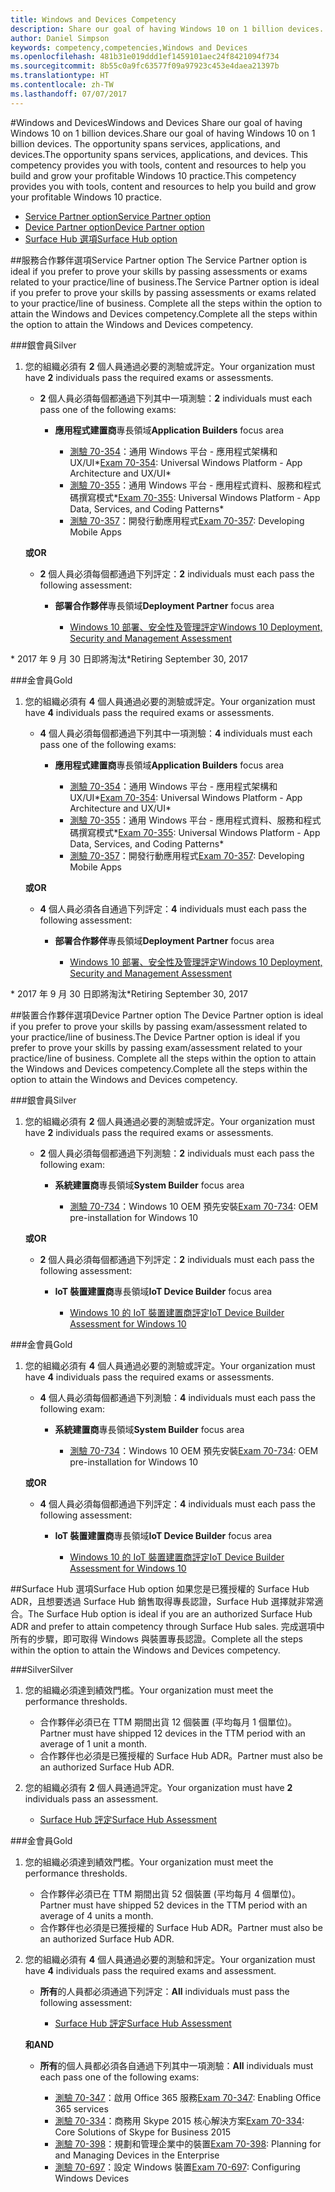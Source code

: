 ```yaml
---
title: Windows and Devices Competency
description: Share our goal of having Windows 10 on 1 billion devices. The opportunity spans services, applications, and devices. This competency provides you with tools, content and resources to help you build and grow your profitable Windows 10 practice.
author: Daniel Simpson
keywords: competency,competencies,Windows and Devices
ms.openlocfilehash: 481b31e019ddd1ef1459101aec24f8421094f734
ms.sourcegitcommit: 8b55c0a9fc63577f09a97923c453e4daea21397b
ms.translationtype: HT
ms.contentlocale: zh-TW
ms.lasthandoff: 07/07/2017
---
```

#<a name="windows-and-devices"></a><span data-ttu-id="af847-106">Windows and Devices</span><span class="sxs-lookup"><span data-stu-id="af847-106">Windows and Devices</span></span> 
<span data-ttu-id="af847-107">Share our goal of having Windows 10 on 1 billion devices.</span><span class="sxs-lookup"><span data-stu-id="af847-107">Share our goal of having Windows 10 on 1 billion devices.</span></span> <span data-ttu-id="af847-108">The opportunity spans services, applications, and devices.</span><span class="sxs-lookup"><span data-stu-id="af847-108">The opportunity spans services, applications, and devices.</span></span> <span data-ttu-id="af847-109">This competency provides you with tools, content and resources to help you build and grow your profitable Windows 10 practice.</span><span class="sxs-lookup"><span data-stu-id="af847-109">This competency provides you with tools, content and resources to help you build and grow your profitable Windows 10 practice.</span></span>

- [<span data-ttu-id="af847-110">Service Partner option</span><span class="sxs-lookup"><span data-stu-id="af847-110">Service Partner option</span></span>](#service-partner-option)
- [<span data-ttu-id="af847-111">Device Partner option</span><span class="sxs-lookup"><span data-stu-id="af847-111">Device Partner option</span></span>](#device-partner-option)
- [<span data-ttu-id="af847-112">Surface Hub 選項</span><span class="sxs-lookup"><span data-stu-id="af847-112">Surface Hub option</span></span>](#surface-hub-option)

##<a name="service-partner-option"></a><span data-ttu-id="af847-113">服務合作夥伴選項</span><span class="sxs-lookup"><span data-stu-id="af847-113">Service Partner option</span></span>
<span data-ttu-id="af847-114">The Service Partner option is ideal if you prefer to prove your skills by passing assessments or exams related to your practice/line of business.</span><span class="sxs-lookup"><span data-stu-id="af847-114">The Service Partner option is ideal if you prefer to prove your skills by passing assessments or exams related to your practice/line of business.</span></span> <span data-ttu-id="af847-115">Complete all the steps within the option to attain the Windows and Devices competency.</span><span class="sxs-lookup"><span data-stu-id="af847-115">Complete all the steps within the option to attain the Windows and Devices competency.</span></span>

###<a name="silver"></a><span data-ttu-id="af847-116">銀會員</span><span class="sxs-lookup"><span data-stu-id="af847-116">Silver</span></span>
1. <span data-ttu-id="af847-117">您的組織必須有 **2** 個人員通過必要的測驗或評定。</span><span class="sxs-lookup"><span data-stu-id="af847-117">Your organization must have **2** individuals pass the required exams or assessments.</span></span>

    - <span data-ttu-id="af847-118">**2** 個人員必須每個都通過下列其中一項測驗：</span><span class="sxs-lookup"><span data-stu-id="af847-118">**2** individuals must each pass one of the following exams:</span></span>

        - <span data-ttu-id="af847-119">**應用程式建置商**專長領域</span><span class="sxs-lookup"><span data-stu-id="af847-119">**Application Builders** focus area</span></span>

            - <span data-ttu-id="af847-120">[測驗 70-354](https://www.microsoft.com/en-us/learning/exam-70-354.aspx)：通用 Windows 平台 - 應用程式架構和 UX/UI*</span><span class="sxs-lookup"><span data-stu-id="af847-120">[Exam 70-354](https://www.microsoft.com/en-us/learning/exam-70-354.aspx): Universal Windows Platform - App Architecture and UX/UI*</span></span>
            - <span data-ttu-id="af847-121">[測驗 70-355](https://www.microsoft.com/en-us/learning/exam-70-355.aspx)：通用 Windows 平台 - 應用程式資料、服務和程式碼撰寫模式*</span><span class="sxs-lookup"><span data-stu-id="af847-121">[Exam 70-355](https://www.microsoft.com/en-us/learning/exam-70-355.aspx): Universal Windows Platform - App Data, Services, and Coding Patterns*</span></span>
            - <span data-ttu-id="af847-122">[測驗 70-357](https://www.microsoft.com/en-us/learning/exam-70-357.aspx)：開發行動應用程式</span><span class="sxs-lookup"><span data-stu-id="af847-122">[Exam 70-357](https://www.microsoft.com/en-us/learning/exam-70-357.aspx): Developing Mobile Apps</span></span>

    **<span data-ttu-id="af847-123">或</span><span class="sxs-lookup"><span data-stu-id="af847-123">OR</span></span>**

    - <span data-ttu-id="af847-124">**2** 個人員必須每個都通過下列評定：</span><span class="sxs-lookup"><span data-stu-id="af847-124">**2** individuals must each pass the following assessment:</span></span>

        - <span data-ttu-id="af847-125">**部署合作夥伴**專長領域</span><span class="sxs-lookup"><span data-stu-id="af847-125">**Deployment Partner** focus area</span></span>

            - [<span data-ttu-id="af847-126">Windows 10 部署、安全性及管理評定</span><span class="sxs-lookup"><span data-stu-id="af847-126">Windows 10 Deployment, Security and Management Assessment</span></span>](https://partneruniversity.microsoft.com/?whr=uri:MicrosoftAccount&courseId=16022&scoId=eGcisv8BC_3806265419)

<span data-ttu-id="af847-127">* 2017 年 9 月 30 日即將淘汰</span><span class="sxs-lookup"><span data-stu-id="af847-127">*Retiring September 30, 2017</span></span>

###<a name="gold"></a><span data-ttu-id="af847-128">金會員</span><span class="sxs-lookup"><span data-stu-id="af847-128">Gold</span></span>
1. <span data-ttu-id="af847-129">您的組織必須有 **4** 個人員通過必要的測驗或評定。</span><span class="sxs-lookup"><span data-stu-id="af847-129">Your organization must have **4** individuals pass the required exams or assessments.</span></span>
    - <span data-ttu-id="af847-130">**4** 個人員必須每個都通過下列其中一項測驗：</span><span class="sxs-lookup"><span data-stu-id="af847-130">**4** individuals must each pass one of the following exams:</span></span>
        - <span data-ttu-id="af847-131">**應用程式建置商**專長領域</span><span class="sxs-lookup"><span data-stu-id="af847-131">**Application Builders** focus area</span></span>

            - <span data-ttu-id="af847-132">[測驗 70-354](https://www.microsoft.com/en-us/learning/exam-70-354.aspx)：通用 Windows 平台 - 應用程式架構和 UX/UI*</span><span class="sxs-lookup"><span data-stu-id="af847-132">[Exam 70-354](https://www.microsoft.com/en-us/learning/exam-70-354.aspx): Universal Windows Platform - App Architecture and UX/UI*</span></span>
            - <span data-ttu-id="af847-133">[測驗 70-355](https://www.microsoft.com/en-us/learning/exam-70-355.aspx)：通用 Windows 平台 - 應用程式資料、服務和程式碼撰寫模式*</span><span class="sxs-lookup"><span data-stu-id="af847-133">[Exam 70-355](https://www.microsoft.com/en-us/learning/exam-70-355.aspx): Universal Windows Platform - App Data, Services, and Coding Patterns*</span></span>
            - <span data-ttu-id="af847-134">[測驗 70-357](https://www.microsoft.com/en-us/learning/exam-70-357.aspx)：開發行動應用程式</span><span class="sxs-lookup"><span data-stu-id="af847-134">[Exam 70-357](https://www.microsoft.com/en-us/learning/exam-70-357.aspx): Developing Mobile Apps</span></span>

    **<span data-ttu-id="af847-135">或</span><span class="sxs-lookup"><span data-stu-id="af847-135">OR</span></span>**

    - <span data-ttu-id="af847-136">**4** 個人員必須各自通過下列評定：</span><span class="sxs-lookup"><span data-stu-id="af847-136">**4** individuals must each pass the following assessment:</span></span>

        - <span data-ttu-id="af847-137">**部署合作夥伴**專長領域</span><span class="sxs-lookup"><span data-stu-id="af847-137">**Deployment Partner** focus area</span></span>

            - [<span data-ttu-id="af847-138">Windows 10 部署、安全性及管理評定</span><span class="sxs-lookup"><span data-stu-id="af847-138">Windows 10 Deployment, Security and Management Assessment</span></span>](https://partneruniversity.microsoft.com/?whr=uri:MicrosoftAccount&courseId=16022&scoId=eGcisv8BC_3806265419)

<span data-ttu-id="af847-139">* 2017 年 9 月 30 日即將淘汰</span><span class="sxs-lookup"><span data-stu-id="af847-139">*Retiring September 30, 2017</span></span>

##<a name="device-partner-option"></a><span data-ttu-id="af847-140">裝置合作夥伴選項</span><span class="sxs-lookup"><span data-stu-id="af847-140">Device Partner option</span></span>
<span data-ttu-id="af847-141">The Device Partner option is ideal if you prefer to prove your skills by passing exam/assessment related to your practice/line of business.</span><span class="sxs-lookup"><span data-stu-id="af847-141">The Device Partner option is ideal if you prefer to prove your skills by passing exam/assessment related to your practice/line of business.</span></span> <span data-ttu-id="af847-142">Complete all the steps within the option to attain the Windows and Devices competency.</span><span class="sxs-lookup"><span data-stu-id="af847-142">Complete all the steps within the option to attain the Windows and Devices competency.</span></span>

###<a name="silver"></a><span data-ttu-id="af847-143">銀會員</span><span class="sxs-lookup"><span data-stu-id="af847-143">Silver</span></span>
1. <span data-ttu-id="af847-144">您的組織必須有 **2** 個人員通過必要的測驗或評定。</span><span class="sxs-lookup"><span data-stu-id="af847-144">Your organization must have **2** individuals pass the required exams or assessments.</span></span>

    - <span data-ttu-id="af847-145">**2** 個人員必須每個都通過下列測驗：</span><span class="sxs-lookup"><span data-stu-id="af847-145">**2** individuals must each pass the following exam:</span></span>

        - <span data-ttu-id="af847-146">**系統建置商**專長領域</span><span class="sxs-lookup"><span data-stu-id="af847-146">**System Builder** focus area</span></span>

            - <span data-ttu-id="af847-147">[測驗 70-734](https://www.microsoft.com/en-us/learning/exam-70-734.aspx)：Windows 10 OEM 預先安裝</span><span class="sxs-lookup"><span data-stu-id="af847-147">[Exam 70-734](https://www.microsoft.com/en-us/learning/exam-70-734.aspx): OEM pre-installation for Windows 10</span></span>

    **<span data-ttu-id="af847-148">或</span><span class="sxs-lookup"><span data-stu-id="af847-148">OR</span></span>**

    - <span data-ttu-id="af847-149">**2** 個人員必須每個都通過下列評定：</span><span class="sxs-lookup"><span data-stu-id="af847-149">**2** individuals must each pass the following assessment:</span></span>

        - <span data-ttu-id="af847-150">**IoT 裝置建置商**專長領域</span><span class="sxs-lookup"><span data-stu-id="af847-150">**IoT Device Builder** focus area</span></span>

            - [<span data-ttu-id="af847-151">Windows 10 的 IoT 裝置建置商評定</span><span class="sxs-lookup"><span data-stu-id="af847-151">IoT Device Builder Assessment for Windows 10</span></span>](https://partneruniversity.microsoft.com/?whr=uri:MicrosoftAccount&courseId=15887&scoId=mwJPK2B8B_9004778676)

###<a name="gold"></a><span data-ttu-id="af847-152">金會員</span><span class="sxs-lookup"><span data-stu-id="af847-152">Gold</span></span>
1. <span data-ttu-id="af847-153">您的組織必須有 **4** 個人員通過必要的測驗或評定。</span><span class="sxs-lookup"><span data-stu-id="af847-153">Your organization must have **4** individuals pass the required exams or assessments.</span></span>

    - <span data-ttu-id="af847-154">**4** 個人員必須每個都通過下列測驗：</span><span class="sxs-lookup"><span data-stu-id="af847-154">**4** individuals must each pass the following exam:</span></span>

        - <span data-ttu-id="af847-155">**系統建置商**專長領域</span><span class="sxs-lookup"><span data-stu-id="af847-155">**System Builder** focus area</span></span>

            - <span data-ttu-id="af847-156">[測驗 70-734](https://www.microsoft.com/en-us/learning/exam-70-734.aspx)：Windows 10 OEM 預先安裝</span><span class="sxs-lookup"><span data-stu-id="af847-156">[Exam 70-734](https://www.microsoft.com/en-us/learning/exam-70-734.aspx): OEM pre-installation for Windows 10</span></span>

    **<span data-ttu-id="af847-157">或</span><span class="sxs-lookup"><span data-stu-id="af847-157">OR</span></span>**

    - <span data-ttu-id="af847-158">**4** 個人員必須每個都通過下列評定：</span><span class="sxs-lookup"><span data-stu-id="af847-158">**4** individuals must each pass the following assessment:</span></span>

        - <span data-ttu-id="af847-159">**IoT 裝置建置商**專長領域</span><span class="sxs-lookup"><span data-stu-id="af847-159">**IoT Device Builder** focus area</span></span>
        
            - [<span data-ttu-id="af847-160">Windows 10 的 IoT 裝置建置商評定</span><span class="sxs-lookup"><span data-stu-id="af847-160">IoT Device Builder Assessment for Windows 10</span></span>](https://partneruniversity.microsoft.com/?whr=uri:MicrosoftAccount&courseId=15887&scoId=mwJPK2B8B_9004778676)

##<a name="surface-hub-option"></a><span data-ttu-id="af847-161">Surface Hub 選項</span><span class="sxs-lookup"><span data-stu-id="af847-161">Surface Hub option</span></span>
<span data-ttu-id="af847-162">如果您是已獲授權的 Surface Hub ADR，且想要透過 Surface Hub 銷售取得專長認證，Surface Hub 選擇就非常適合。</span><span class="sxs-lookup"><span data-stu-id="af847-162">The Surface Hub option is ideal if you are an authorized Surface Hub ADR and prefer to attain competency through Surface Hub sales.</span></span> <span data-ttu-id="af847-163">完成選項中所有的步驟，即可取得 Windows 與裝置專長認證。</span><span class="sxs-lookup"><span data-stu-id="af847-163">Complete all the steps within the option to attain the Windows and Devices competency.</span></span>

###<a name="silver"></a><span data-ttu-id="af847-164">Silver</span><span class="sxs-lookup"><span data-stu-id="af847-164">Silver</span></span>
1. <span data-ttu-id="af847-165">您的組織必須達到績效門檻。</span><span class="sxs-lookup"><span data-stu-id="af847-165">Your organization must meet the performance thresholds.</span></span>

    - <span data-ttu-id="af847-166">合作夥伴必須已在 TTM 期間出貨 12 個裝置 (平均每月 1 個單位)。</span><span class="sxs-lookup"><span data-stu-id="af847-166">Partner must have shipped 12 devices in the TTM period with an average of 1 unit a month.</span></span>
    - <span data-ttu-id="af847-167">合作夥伴也必須是已獲授權的 Surface Hub ADR。</span><span class="sxs-lookup"><span data-stu-id="af847-167">Partner must also be an authorized Surface Hub ADR.</span></span>

2. <span data-ttu-id="af847-168">您的組織必須有 **2** 個人員通過評定。</span><span class="sxs-lookup"><span data-stu-id="af847-168">Your organization must have **2** individuals pass an assessment.</span></span>

    - [<span data-ttu-id="af847-169">Surface Hub 評定</span><span class="sxs-lookup"><span data-stu-id="af847-169">Surface Hub Assessment</span></span>](https://PartnerUniversity.microsoft.com?whr=uri:MicrosoftAccount&courseId=16722&scoId=jcNMRQouC_5906265419)


###<a name="gold"></a><span data-ttu-id="af847-170">金會員</span><span class="sxs-lookup"><span data-stu-id="af847-170">Gold</span></span>
1. <span data-ttu-id="af847-171">您的組織必須達到績效門檻。</span><span class="sxs-lookup"><span data-stu-id="af847-171">Your organization must meet the performance thresholds.</span></span>

    - <span data-ttu-id="af847-172">合作夥伴必須已在 TTM 期間出貨 52 個裝置 (平均每月 4 個單位)。</span><span class="sxs-lookup"><span data-stu-id="af847-172">Partner must have shipped 52 devices in the TTM period with an average of 4 units a month.</span></span>
    - <span data-ttu-id="af847-173">合作夥伴也必須是已獲授權的 Surface Hub ADR。</span><span class="sxs-lookup"><span data-stu-id="af847-173">Partner must also be an authorized Surface Hub ADR.</span></span>

2. <span data-ttu-id="af847-174">您的組織必須有 **4** 個人員通過必要的測驗和評定。</span><span class="sxs-lookup"><span data-stu-id="af847-174">Your organization must have **4** individuals pass the required exams and assessment.</span></span>

    - <span data-ttu-id="af847-175">**所有**的人員都必須通過下列評定：</span><span class="sxs-lookup"><span data-stu-id="af847-175">**All** individuals must pass the following assessment:</span></span>
    
        - [<span data-ttu-id="af847-176">Surface Hub 評定</span><span class="sxs-lookup"><span data-stu-id="af847-176">Surface Hub Assessment</span></span>](https://PartnerUniversity.microsoft.com?whr=uri:MicrosoftAccount&courseId=16722&scoId=jcNMRQouC_5906265419)
    
    **<span data-ttu-id="af847-177">和</span><span class="sxs-lookup"><span data-stu-id="af847-177">AND</span></span>**

    - <span data-ttu-id="af847-178">**所有**的個人員都必須各自通過下列其中一項測驗：</span><span class="sxs-lookup"><span data-stu-id="af847-178">**All** individuals must each pass one of the following exams:</span></span>

        - <span data-ttu-id="af847-179">[測驗 70-347](https://www.microsoft.com/en-us/learning/exam-70-347.aspx)：啟用 Office 365 服務</span><span class="sxs-lookup"><span data-stu-id="af847-179">[Exam 70-347](https://www.microsoft.com/en-us/learning/exam-70-347.aspx): Enabling Office 365 services</span></span>
        - <span data-ttu-id="af847-180">[測驗 70-334](https://www.microsoft.com/en-us/learning/exam-70-334.aspx)：商務用 Skype 2015 核心解決方案</span><span class="sxs-lookup"><span data-stu-id="af847-180">[Exam 70-334](https://www.microsoft.com/en-us/learning/exam-70-334.aspx): Core Solutions of Skype for Business 2015</span></span> 
        - <span data-ttu-id="af847-181">[測驗 70-398](https://www.microsoft.com/en-us/learning/exam-70-398.aspx)：規劃和管理企業中的裝置</span><span class="sxs-lookup"><span data-stu-id="af847-181">[Exam 70-398](https://www.microsoft.com/en-us/learning/exam-70-398.aspx): Planning for and Managing Devices in the Enterprise</span></span>
        - <span data-ttu-id="af847-182">[測驗 70-697](https://www.microsoft.com/en-us/learning/exam-70-697.aspx)：設定 Windows 裝置</span><span class="sxs-lookup"><span data-stu-id="af847-182">[Exam 70-697](https://www.microsoft.com/en-us/learning/exam-70-697.aspx): Configuring Windows Devices</span></span> 



      



 



